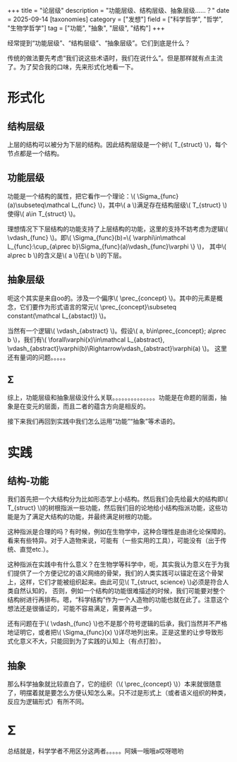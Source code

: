 +++
title = "论层级"
description = "功能层级、结构层级、抽象层级……？"
date = 2025-09-14
[taxonomies]
category = ["发想"]
field = ["科学哲学", "哲学", "生物学哲学"]
tag = ["功能", "抽象", "层级", "结构"]
+++

经常提到“功能层级”、“结构层级”、“抽象层级”。它们到底是什么？

传统的做法要先考虑“我们说这些术语时，我们在说什么”。但是那样就有点主流了。为了契合我的口味，先来形式化地看一下。

# 形式化
## 结构层级

上层的结构可以被分为下层的结构。因此结构层级是一个树\\( T\_{struct} \\)，每个节点都是一个结构。

## 功能层级

功能是一个结构的属性，把它看作一个理论：\\( \Sigma\_{func}(a)\subseteq\mathcal L\_{func} \\)，其中\\( a \\)满足存在结构层级\\( T\_{struct} \\)使得\\( a\in T\_{struct} \\)。

理想情况下下层结构的功能支持了上层结构的功能，这里的支持不妨考虑为逻辑\\( \vdash\_{func} \\)。即\\( \Sigma\_{func}(b)=\\{ \varphi\in\mathcal L\_{func}:\cup\_{a\prec b}\Sigma\_{func}(a)\vdash\_{func}\varphi \\} \\)，
其中\\( a\prec b \\)的含义是\\( a \\)在\\( b \\)的下层。

## 抽象层级

呃这个其实是来自oo的。涉及一个偏序\\( \prec\_{concept} \\)。其中的元素是概念，它们要作为形式语言的常元\\( \prec\_{concept}\subseteq constant(\mathcal L\_{abstact}) \\)。

当然有一个逻辑\\( \vdash\_{abstract} \\)。假设\\( a, b\in\prec\_{concept}; a\prec b \\)，我们有\\( \forall\varphi(x)\in\mathcal L\_{abstract}, \vdash\_{abstract}\varphi(b)\Rightarrow\vdash\_{abstract}\varphi(a) \\)。
这里还有量词的问题。。。。。

## Σ

综上，功能层级和抽象层级没什么关联。。。。。。。。。。。。。。功能是在命题的层面，抽象是在变元的层面，而且二者的蕴含方向是相反的。

接下来我们再回到实践中我们怎么运用“功能”“抽象”等术语的。

# 实践
## 结构-功能

我们首先把一个大结构分为比如形态学上小结构。然后我们会先给最大的结构即\\( T\_{struct} \\)的树根指派一些功能，然后我们目的论地给小结构指派功能，这些功能是为了满足大结构的功能，并最终满足树根的功能。

这种指派是合理的吗？有时候，例如在生物学中，这种合理性是由进化论保障的。看来有些特异。对于人造物来说，可能有（一些实用的工具），可能没有（出于传统、直觉etc.）。

这种指派在实践中有什么意义？在生物学等科学中，呃，其实我认为意义在于为我们提供了一个方便记忆的语义网络的骨架，我们的人类实践可以锚定在这个骨架上，这样，它们才能被组织起来。由此可见\\( T\_{struct, science} \\)必须是符合人类自然认知的，
否则，例如一个结构的功能很难描述的时候，我们可能要对整个结构树进行再排布。嗯，“科学结构”作为一个人造物的功能也就在此了。注意这个想法还是很循证的，可能不容易满足，需要再退一步。

还有问题在于\\( \vdash\_{func} \\)也不是那个符号逻辑的后承，我们当然并不严格地证明它，或者把\\( \Sigma\_{func}(x) \\)详尽地列出来。正是这里的让步导致形式化意义不大，只能回到为了实践的认知上（有点打脸）。

## 抽象

那么科学抽象就比较直白了，它的组织（\\( \prec\_{concept} \\)）本来就很随意了，明摆着就是要怎么方便认知怎么来。只不过是形式上（或者语义组织的种类，反应为逻辑形式）有所不同。

# Σ

总结就是，科学学者不用区分这两者。。。。。阿姨一哦哦a哎呀嗯哟
